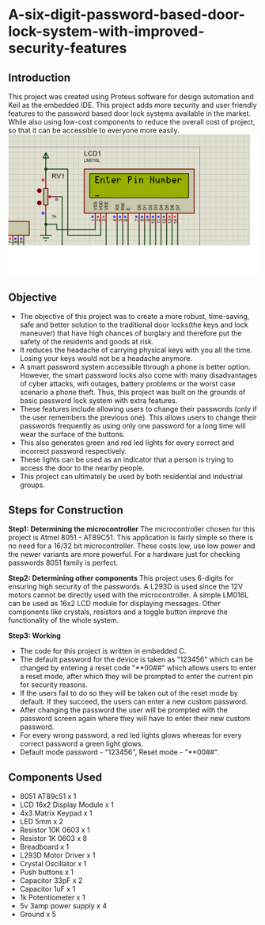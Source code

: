 # A-six-digit-password-based-door-lock-system-with-improved-security-features

## Introduction
This project was created using Proteus software for design automation and Keil as the embedded IDE. This project adds more security and user friendly features to the password based door lock systems available in the market. While also using low-cost components to reduce the overall cost of project, so that it can be accessible to everyone more easily.
![Image](lcd_pic.png)

## Objective
 - The objective of this project was to create a more robust, time-saving, safe and better solution to the traditional door locks(the keys and lock maneuver) that have high chances of burglary and therefore put the safety of the residents and goods at risk.
 - It reduces the headache of carrying physical keys with you all the time. Losing your keys would not be a headache anymore.
 - A smart password system accessible through a phone is better option. However, the smart password locks also come with many disadvantages of cyber attacks, wifi outages, battery problems or the worst case scenario a phone theft. Thus, this project was built on the grounds of basic password lock system with extra features.
 - These features include allowing users to change their passwords (only if the user remembers the previous one). This allows users to change their passwords frequently as using only one password for a long time will wear the surface of the buttons.
 - This also generates green and red led lights for every correct and incorrect password respectively.
 - These lights can be used as an indicator that a person is trying to access the door to the nearby people.
 - This project can ultimately be used by both residential and industrial groups.
 
 ## Steps for Construction
 **Step1: Determining the microcontroller**
 The microcontroller chosen for this project is Atmel 8051 - AT89C51. This application is fairly simple so there is no need for a 16/32 bit microcontroller. These costs low, use low power and the newer variants are more powerful. For a hardware just for checking passwords 8051 family is perfect.
 
 **Step2: Determining other components**
 This project uses 6-digits for ensuring high security of the passwords. A L293D is used since the 12V motors cannot be directly used with the microcontroller. A simple LM016L can be used as 16x2 LCD module for displaying messages. Other components like crystals, resistors and a toggle button improve the functionality of the whole system.
 
 **Step3: Working**
 - The code for this project is written in embedded C. 
 - The default password for the device is taken as "123456" which can be changed by entering a reset code "**00##" which allows users to enter a reset mode, after which they will be prompted to enter the current pin for security reasons. 
 - If the users fail to do so they will be taken out of the reset mode by default. If they succeed, the users can enter a new custom password. 
 - After changing the password the user will be prompted with the password screen again where they will have to enter their new custom password.
 - For every wrong password, a red led lights glows whereas for every correct password a green light glows.
 - Default mode password - "123456", Reset mode - "**00##".
 
 ## Components Used
  - 8051 AT89c51 x 1
  - LCD 16x2 Display Module x 1
  - 4x3 Matrix Keypad x 1
  - LED 5mm x 2
  - Resistor 10K 0603 x 1
  - Resistor 1K 0603 x 8
  - Breadboard x 1
  - L293D Motor Driver x 1
  - Crystal Oscillator x 1
  - Push buttons x 1
  - Capacitor 33pF x 2
  - Capacitor 1uF x 1
  - 1k Potentiometer x 1
  - 5v 3amp power supply x 4
  - Ground x 5
